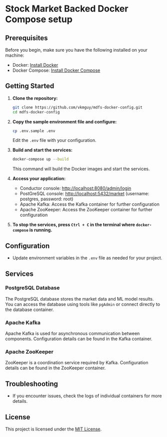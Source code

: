 # Stock Market Backed Docker Compose setup

## Prerequisites

Before you begin, make sure you have the following installed on your machine:

- Docker: [Install Docker](https://docs.docker.com/get-docker/)
- Docker Compose: [Install Docker Compose](https://docs.docker.com/compose/install/)

## Getting Started

1. **Clone the repository:**

    ```bash
    git clone https://github.com/vkmguy/mdfs-docker-config.git
    cd mdfs-docker-config
    ```

2. **Copy the sample environment file and configure:**

    ```bash
    cp .env.sample .env
    ```

   Edit the `.env` file with your configuration.

3. **Build and start the services:**

    ```bash
    docker-compose up --build
    ```

   This command will build the Docker images and start the services.

4. **Access your application:**

    - Conductor console: [http://localhost:8080/admin/login](http://localhost:8080/admin/login)
    - PostGreSQL console: [http://localhost:5432/market](http://localhost:5432/market) (username: postgres, password: root)
    - Apache Kafka: Access the Kafka container for further configuration
    - Apache ZooKeeper: Access the ZooKeeper container for further configuration

5. **To stop the services, press `Ctrl + C` in the terminal where `docker-compose` is running.**

## Configuration

- Update environment variables in the `.env` file as needed for your project.

## Services

### PostgreSQL Database

The PostgreSQL database stores the market data and ML model results. You can access the database using tools like `pgAdmin` or connect directly to the database container.

### Apache Kafka

Apache Kafka is used for asynchronous communication between components. Configuration details can be found in the Kafka container.

### Apache ZooKeeper

ZooKeeper is a coordination service required by Kafka. Configuration details can be found in the ZooKeeper container.

## Troubleshooting

- If you encounter issues, check the logs of individual containers for more details.

## License

This project is licensed under the [MIT License](LICENSE).
